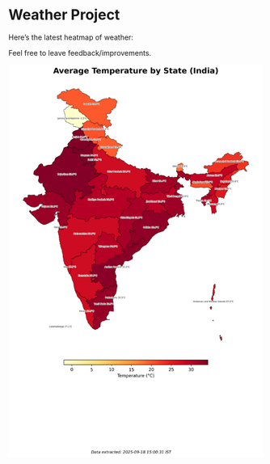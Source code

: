 # Weather Project

Here’s the latest heatmap of weather:

Feel free to leave feedback/improvements.

![India Heatmap](docs/assets/india_heatmap.png?v=CBD139)
